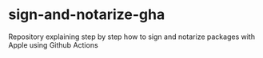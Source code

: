 # sign-and-notarize-gha
Repository explaining step by step how to sign and notarize packages with Apple using Github Actions
